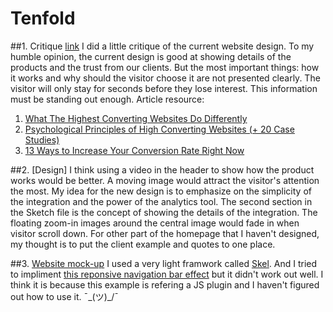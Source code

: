 # Tenfold

##1. Critique [link](tenfold/critique.pdf)
I did a little critique of the current website design. To my humble opinion, the current design is good at showing details of the products and the trust from our clients. But the most important things: how it works and why should the visitor choose it are not presented clearly. The visitor will only stay for seconds before they lose interest. This information must be standing out enough.
  Article resource:
  1. [What The Highest Converting Websites Do Differently](https://blog.kissmetrics.com/what-converting-websites-do/)
  2. [Psychological Principles of High Converting Websites (+ 20 Case Studies)](https://blog.kissmetrics.com/psychological-principles-converting-website/)
  3. [13 Ways to Increase Your Conversion Rate Right Now](https://conversionxl.com/ways-to-increase-your-conversion-rate-right-now/)

##2. [Design]
I think using a video in the header to show how the product works would be better. A moving image would attract the visitor's attention the most. My idea for the new design is to emphasize on the simplicity of the integration and the power of the analytics tool. The second section in the Sketch file is the concept of showing the details of the integration. The floating zoom-in images around the central image would fade in when visitor scroll down. For other part of the homepage that I haven't designed, my thought is to put the client example and quotes to one place. 

##3. [Website mock-up](tenfold/index.html)
I used a very light framwork called [Skel](https://github.com/ajlkn/skel). And I tried to impliment [this reponsive navigation bar effect](http://codepen.io/rugor/pen/wayJQY) but it didn't work out well. I think it is because this example is refering a JS plugin and I haven't figured out how to use it. ¯\_(ツ)_/¯

